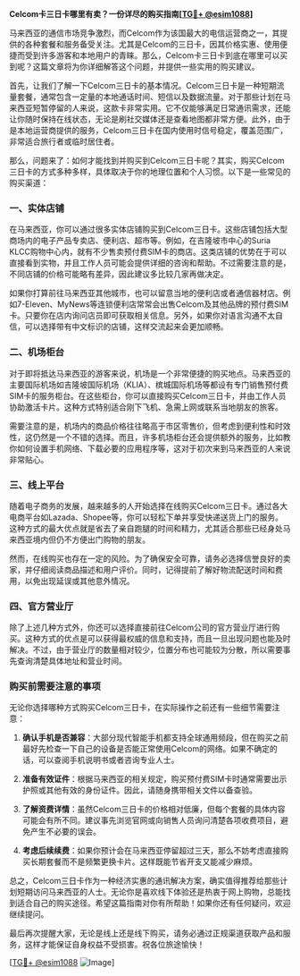 **Celcom卡三日卡哪里有卖？一份详尽的购买指南[[TG💪+ @esim1088](https://t.me/s/esim1088)]**

马来西亚的通信市场竞争激烈，而Celcom作为该国最大的电信运营商之一，其提供的各种套餐和服务备受关注。尤其是Celcom的三日卡，因其价格实惠、使用便捷而受到许多游客和本地用户的青睐。那么，Celcom卡三日卡到底在哪里可以买到呢？这篇文章将为你详细解答这个问题，并提供一些实用的购买建议。

首先，让我们了解一下Celcom三日卡的基本情况。Celcom三日卡是一种短期流量套餐，通常包含一定量的本地通话时间、短信以及数据流量。对于那些计划在马来西亚短暂停留的人来说，这款卡非常实用。它不仅能够满足日常通讯需求，还能让你随时保持在线状态，无论是刷社交媒体还是查看地图都非常方便。此外，由于是本地运营商提供的服务，Celcom三日卡在国内使用时信号稳定，覆盖范围广，非常适合旅行者或临时居住者。

那么，问题来了：如何才能找到并购买到Celcom三日卡呢？其实，购买Celcom三日卡的方式多种多样，具体取决于你的地理位置和个人习惯。以下是一些常见的购买渠道：

### 一、实体店铺

在马来西亚，你可以通过很多实体店铺购买到Celcom三日卡。这些店铺包括大型商场内的电子产品专卖店、便利店、超市等。例如，在吉隆坡市中心的Suria KLCC购物中心内，就有不少售卖预付费SIM卡的商店。这类店铺的优势在于可以直接看到实物，并且工作人员可能会提供详细的咨询和帮助。不过需要注意的是，不同店铺的价格可能略有差异，因此建议多比较几家再做决定。

如果你打算前往马来西亚其他城市，也可以留意当地的便利店或者通信器材店。例如7-Eleven、MyNews等连锁便利店常常会出售Celcom及其他品牌的预付费SIM卡。只要你在店内询问店员即可获取相关信息。另外，如果你对语言沟通不太自信，可以选择带有中文标识的店铺，这样交流起来会更加顺畅。

### 二、机场柜台

对于即将抵达马来西亚的游客来说，机场是一个非常便捷的购买地点。马来西亚的主要国际机场如吉隆坡国际机场（KLIA）、槟城国际机场等都设有专门销售预付费SIM卡的服务柜台。在这些柜台，你可以直接购买Celcom三日卡，并由工作人员协助激活卡片。这种方式特别适合刚下飞机、急需上网或联系当地朋友的旅客。

需要注意的是，机场内的商品价格往往略高于市区零售价，但考虑到便利性和时效性，这仍然是一个不错的选择。而且，许多机场柜台还会提供额外的服务，比如教你如何设置手机网络、下载必要的应用程序等，这对于初次来到马来西亚的人来说非常贴心。

### 三、线上平台

随着电子商务的发展，越来越多的人开始选择在线购买Celcom三日卡。通过各大电商平台如Lazada、Shopee等，你可以轻松下单并享受快递送货上门的服务。这种方式的最大优点就是省去了亲自跑腿的时间和精力，尤其适合那些已经身处马来西亚境内但仍不方便出门购物的朋友。

然而，在线购买也存在一定的风险。为了确保安全可靠，请务必选择信誉良好的卖家，并仔细阅读商品描述和用户评价。同时，记得提前了解好物流配送时间和费用，以免出现延误或其他意外情况。

### 四、官方营业厅

除了上述几种方式外，你还可以选择直接前往Celcom公司的官方营业厅进行购买。这种方式的优点是可以获得最权威的信息和支持，而且一旦出现问题也能及时解决。不过，由于营业厅的数量相对较少，位置分布也可能较为分散，所以需要事先查询清楚具体地址和营业时间。

### 购买前需要注意的事项

无论你选择哪种方式购买Celcom三日卡，在实际操作之前还有一些细节需要注意：

1. **确认手机是否兼容**：大部分现代智能手机都支持全球通用频段，但在购买之前最好先检查一下自己的设备是否能正常使用Celcom的网络。如果不确定的话，可以查阅手机说明书或者咨询专业人士。

2. **准备有效证件**：根据马来西亚的相关规定，购买预付费SIM卡时通常需要出示护照或其他有效的身份证件。因此，请随身携带相关文件以备查验。

3. **了解资费详情**：虽然Celcom三日卡的价格相对低廉，但每个套餐的具体内容可能会有所不同。建议事先浏览官网或向销售人员询问清楚各项收费项目，避免产生不必要的误会。

4. **考虑后续续费**：如果你预计会在马来西亚停留超过三天，那么不妨考虑直接购买长期套餐而不是频繁更换卡片。这样既能节省开支又能减少麻烦。

总之，Celcom三日卡作为一种经济实惠的通讯解决方案，确实值得推荐给那些计划短期访问马来西亚的人士。无论你是喜欢线下体验还是热衷于网上购物，总能找到适合自己的购买途径。希望这篇指南对你有所帮助！如果你还有任何疑问，欢迎继续提问。

最后再次提醒大家，无论是线上还是线下购买，请务必通过正规渠道获取产品和服务，这样才能保证自身权益不受损害。祝各位旅途愉快！

[[TG💪+ @esim1088](https://t.me/s/esim1088) ![Image](https://i.postimg.cc/4NQfJmqS/Snipaste-2025-05-13-00-14-12.png)]